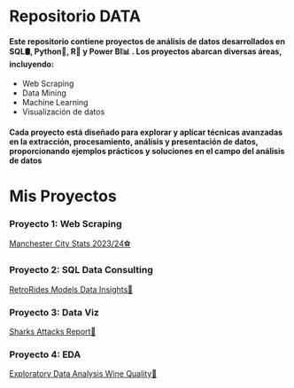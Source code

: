 # Repositorio DATA
#### Este repositorio contiene proyectos de análisis de datos desarrollados en SQL🛢️, Python🐍, R🧮 y Power BI📊 . Los proyectos abarcan diversas áreas, incluyendo:
  -  Web Scraping
  -  Data Mining
  -  Machine Learning
  -  Visualización de datos

#### Cada proyecto está diseñado para explorar y aplicar técnicas avanzadas en la extracción, procesamiento, análisis y presentación de datos, proporcionando ejemplos prácticos y soluciones en el campo del análisis de datos

# Mis Proyectos

### Proyecto 1: Web Scraping
[Manchester City Stats 2023/24⚽](https://gonzadzz00.github.io/Proyectos/%23Proyecto1%3A%20Web%20Scraping/README.md)

### Proyecto 2: SQL Data Consulting
[RetroRides Models Data Insights🚗](https://github.com/gonzadzz00/Proyectos/blob/main/%23Proyecto2%3A%20SQL%20Data%20Consulting/README.md)

### Proyecto 3: Data Viz
[Sharks Attacks Report🦈](https://github.com/gonzadzz00/Proyectos/blob/main/%23Proyecto3%3A%20Data%20Viz/README.md)

### Proyecto 4: EDA
[Exploratory Data Analysis Wine Quality🍷](https://github.com/gonzadzz00/Proyectos/blob/main/%23Proyecto4%3A%20EDA/README.md)
